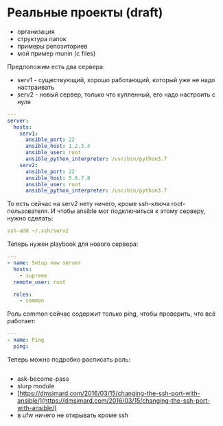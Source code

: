 # Реальные проекты (draft)

- организация
- структура папок
- примеры репозиториев
- мой пример munin (с files)

Предположим есть два сервера:

- serv1 - существующий, хорошо работающий, который уже не надо настраивать
- serv2 - новый сервер, только что купленный, его надо настроить с нуля

```yaml
---
server:
  hosts:
    serv1:
      ansible_port: 22
      ansible_host: 1.2.3.4
      ansible_user: root
      ansible_python_interpreter: /usr/bin/python3.7
    serv2:
      ansible_port: 22
      ansible_host: 5.6.7.8
      ansible_user: root
      ansible_python_interpreter: /usr/bin/python3.7
```

То есть сейчас на serv2 нету ничего, кроме ssh-ключа root-пользователя. И чтобы ansible мог подключиться к этому серверу, нужно сделать:

```yaml
ssh-add ~/.ssh/serv2
```

Теперь нужен playbook для нового сервера:

```yaml
---
- name: Setup new server
  hosts:
    - supreme
  remote_user: root

  roles:
    - common
```

Роль common сейчас содержит только ping, чтобы проверить, что всё работает:

```yaml
---
- name: Ping
  ping:
```

Теперь можно подробно расписать роль:

```yaml

```

- ask-become-pass
- slurp module
- [https://dmsimard.com/2016/03/15/changing-the-ssh-port-with-ansible/](https://dmsimard.com/2016/03/15/changing-the-ssh-port-with-ansible/)
- в ufw ничего не открывать кроме ssh

